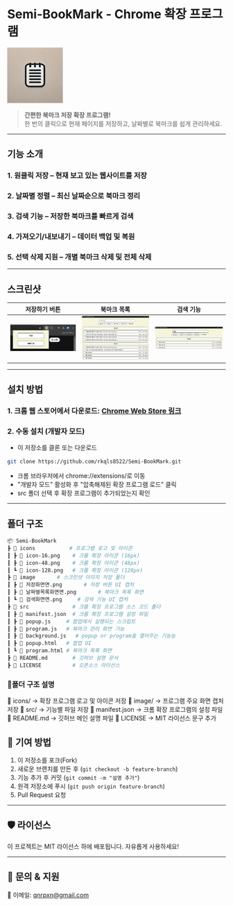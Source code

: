 # Semi-BookMark - Chrome 확장 프로그램

![Semi-BookMark Logo](icons/icon128.png)

> **간편한 북마크 저장 확장 프로그램!**  
> 한 번의 클릭으로 현재 페이지를 저장하고, 날짜별로 북마크를 쉽게 관리하세요.

---

## **기능 소개**

### 1. 원클릭 저장 – 현재 보고 있는 웹사이트를 저장

### 2. 날짜별 정렬 – 최신 날짜순으로 북마크 정리

### 3. 검색 기능 – 저장한 북마크를 빠르게 검색

### 4. 가져오기/내보내기 – 데이터 백업 및 복원

### 5. 선택 삭제 지원 – 개별 북마크 삭제 및 전체 삭제

---

## **스크린샷**

| 저장하기 버튼                   | 북마크 목록                       | 검색 기능                   |
| ------------------------------- | --------------------------------- | --------------------------- |
| ![저장하기](image/저장화면.png) | ![목록](image/날짜별목록화면.png) | ![검색](image/검색화면.png) |

---

## **설치 방법**

### 1. **크롬 웹 스토어에서 다운로드:** [Chrome Web Store 링크](https://chrome.google.com/webstore/detail)

### 2. **수동 설치 (개발자 모드)**

- 이 저장소를 클론 또는 다운로드

```sh
git clone https://github.com/rkqls8522/Semi-BookMark.git
```

- 크롬 브라우저에서 chrome://extensions/로 이동
- "개발자 모드" 활성화 후 "압축해제된 확장 프로그램 로드" 클릭
- src 폴더 선택 후 확장 프로그램이 추가되었는지 확인

---

## 폴더 구조

```bash
📦 Semi-BookMark
┣ 📂 icons           # 프로그램 로고 및 아이콘
┃ ┣ 📜 icon-16.png    # 크롬 확장 아이콘 (16px)
┃ ┣ 📜 icon-48.png    # 크롬 확장 아이콘 (48px)
┃ ┗ 📜 icon-128.png   # 크롬 확장 아이콘 (128px)
┣ 📂 image       # 스크린샷 이미지 저장 폴더
┃ ┣ 📜 저장화면면.png       # 저장 버튼 UI 캡처
┃ ┣ 📜 날짜별목록화면면.png       # 북마크 목록 화면
┃ ┗ 📜 검색화면면.png     # 검색 기능 UI 캡처
┣ 📂 src              # 크롬 확장 프로그램 소스 코드 폴더
┃ ┣ 📜 manifest.json  # 크롬 확장 프로그램 설정 파일
┃ ┣ 📜 popup.js     # 팝업에서 실행되는 스크립트
┃ ┣ 📜 program.js   # 북마크 관리 화면 기능
┃ ┣ 📜 background.js   # popup or program을 열어주는 기능능
┃ ┣ 📜 popup.html   # 팝업 UI
┃ ┗ 📜 program.html # 북마크 목록 화면
┣ 📜 README.md        # 깃허브 설명 문서
┣ 📜 LICENSE          # 오픈소스 라이선스
```

### 📂폴더 구조 설명

📂 icons/ → 확장 프로그램 로고 및 아이콘 저장
📂 image/ → 프로그램 주요 화면 캡처 저장
📂 src/ → 기능별 파일 저장
📜 manifest.json → 크롬 확장 프로그램의 설정 파일
📜 README.md → 깃허브 메인 설명 파일
📜 LICENSE → MIT 라이선스 문구 추가

## 🤝 **기여 방법**

1. 이 저장소를 포크(Fork)
2. 새로운 브랜치를 만든 후 (`git checkout -b feature-branch`)
3. 기능 추가 후 커밋 (`git commit -m "설명 추가"`)
4. 원격 저장소에 푸시 (`git push origin feature-branch`)
5. Pull Request 요청

---

## 🛡️ **라이선스**

이 프로젝트는 MIT 라이선스 하에 배포됩니다. 자유롭게 사용하세요!

---

## 📩 **문의 & 지원**

📧 이메일: [qnrpxn@gmail.com](mailto:qnrpxn@gmail.com)
